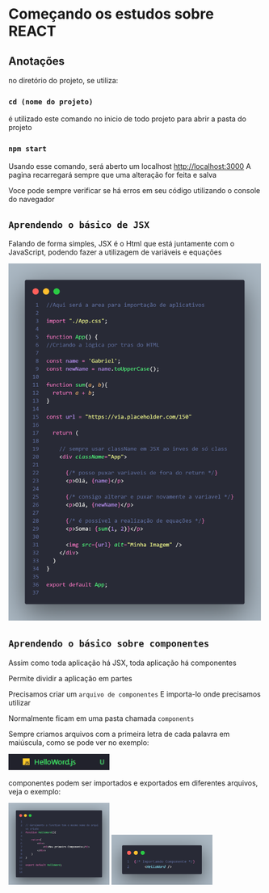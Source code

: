 # Começando os estudos sobre REACT


## Anotações
no diretório do projeto, se utiliza:

### `cd (nome do projeto)`
é utilizado este comando no inicio de todo projeto para abrir a pasta do projeto

### `npm start`

Usando esse comando, será aberto um localhost [http://localhost:3000](http://localhost:3000) 
A pagina recarregará sempre que uma alteração for feita e salva

Voce pode sempre verificar se há erros em seu código utilizando o console do navegador


## `Aprendendo o básico de JSX`

Falando de forma simples, JSX é o Html que está juntamente com o JavaScript, podendo fazer a utilizagem de variáveis e equações


<img width="500px" src="./src/assets/JXS em html - react.png">


## `Aprendendo o básico sobre componentes`

Assim como toda aplicação há JSX, toda aplicação há componentes

Permite dividir a aplicação em partes

Precisamos criar um `arquivo de componentes`
E importa-lo onde precisamos utilizar

Normalmente ficam em uma pasta chamada `components`

Sempre criamos arquivos com a primeira letra de cada palavra em maiúscula,
como se pode ver no exemplo:

<img width="200px" src="./src/assets/arquivoComponent.png">

componentes podem ser importados e exportados em diferentes arquivos, veja o exemplo:

<img width="200px" src="./src/assets/HelloWord-Import.png">
<img width="200px" src="./src/assets/HelloWord-Export.png">





